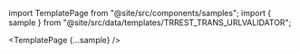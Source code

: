 import TemplatePage from "@site/src/components/samples";
import { sample } from "@site/src/data/templates/TRREST_TRANS_URLVALIDATOR";

<TemplatePage {...sample} />
